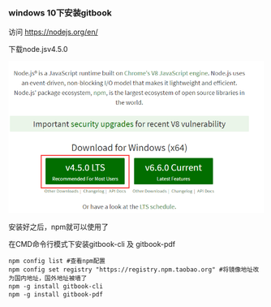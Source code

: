 ### **windows 10下安装gitbook**

访问 [https:\/\/nodejs.org\/en\/](https://nodejs.org/en/)

下载node.jsv4.5.0

![](/assets/QQ截图20160920143514.png)

安装好之后，npm就可以使用了

在CMD命令行模式下安装gitbook-cli 及 gitbook-pdf

```
npm config list #查看npm配置
npm config set registry "https://registry.npm.taobao.org" #将镜像地址改为国内地址，国外地址被墙了
npm -g install gitbook-cli
npm -g install gitbook-pdf
```



